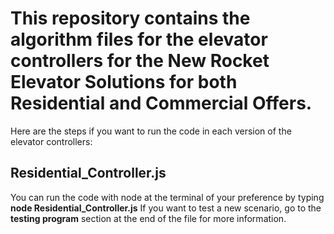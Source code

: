 # This repository contains the algorithm files for the elevator controllers for the New Rocket Elevator Solutions for both Residential and Commercial Offers.

Here are the steps if you want to run the code in each version of the elevator controllers:

## Residential_Controller.js
You can run the code with node at the terminal of your preference by typing **node Residential_Controller.js**
If you want to test a new scenario, go to the **testing program** section at the end of the file for more information.